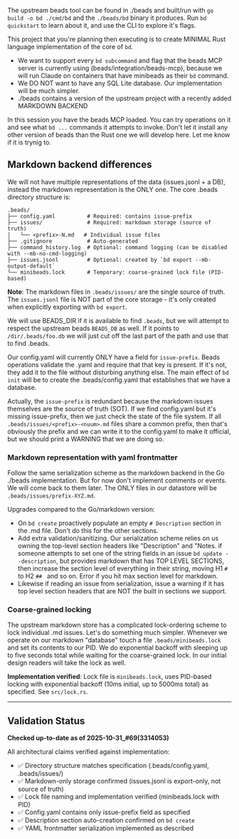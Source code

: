 

The upstream beads tool can be found in ./beads and built/run with `go build -o bd ./cmd/bd` and the `./beads/bd` binary it produces.  Run `bd quickstart` to learn about it, and use the CLI to explore it's flags.

This project that you're planning then executing is to create MINIMAL Rust language implementation of the core of `bd`.

* We want to support every `bd subcommand` and flag that the beads MCP server is currently using (beads/integration/beads-mcp), because we will run Claude on containers that have minibeads as their `bd` command.
* We DO NOT want to have any SQL Lite database. Our implementation will be much simpler.
* ./beads contains a version of the upstream project with a recently added MARKDOWN BACKEND

In this session you have the beads MCP loaded. You can try operations on it and see what `bd ...` commands it attempts to invoke. Don't let it install any other version of beads than the Rust one we will develop here.  Let me know if it is trynig to.
## Markdown backend differences
We will not have multiple representations of the data (issues.jsonl + a DB), instead the markdown representation is the ONLY one. The core .beads directory structure is:

```
.beads/
├── config.yaml          # Required: contains issue-prefix
├── issues/              # Required: markdown storage (source of truth)
│   └── <prefix>-N.md   # Individual issue files
├── .gitignore           # Auto-generated
├── command_history.log  # Optional: command logging (can be disabled with --mb-no-cmd-logging)
├── issues.jsonl         # Optional: created by `bd export --mb-output-default`
└── minibeads.lock       # Temporary: coarse-grained lock file (PID-based)
```

**Note**: The markdown files in `.beads/issues/` are the single source of truth. The `issues.jsonl` file is NOT part of the core storage - it's only created when explicitly exporting with `bd export`.

We will use BEADS_DIR if it is available to find `.beads`, but we will attempt to respect the upstream beads `BEADS_DB` as well. If it points to `/dir/.beads/foo.db` we will just cut off the last part of the path and use that to find .beads.

Our config.yaml will currently ONLY have a field for `issue-prefix`. Beads operations validate the .yaml and require that that key is present. If it's not, they add it to the file without disturbing anything else. The main effect of `bd init` will be to create the .beads/config.yaml that establishes that we have a database.

Actually, the `issue-prefix` is redundant because the markdown issues themselves are the source of truth (SOT). If we find config.yaml but it's missing issue-prefix, then we just check the state of the file system. If all `.beads/issues/<prefix>-<nuum>.md` files share a common prefix, then that's obviously the prefix and we can write it to the config.yaml to make it official, but we should print a WARNING that we are doing so.
### Markdown representation with yaml frontmatter
Follow the same serialization scheme as the markdown backend in the Go ./beads implementation. But for now don't implement comments or events. We will come back to them later.  The ONLY files in our datastore will be `.beads/issues/prefix-XYZ.md`.

Upgrades compared to the Go/markdown version:
- On `bd create` proactively populate an empty `# Description` section in the .md file. Don't do this for the other sections.
- Add extra validation/sanitizing. Our serialization scheme relies on us owning the top-level section headers like "Description" and "Notes. if someone attempts to set one of the string fields in an issue `bd update --description`, but provides markdown that has TOP LEVEL SECTIONS, then increase the section level of everything in their string, moving H1 `# ` to H2 `## ` and so on.  Error if you hit max section level for markdown.
- Likewise if reading an issue from serialization, issue a warning if it has top level section headers that are NOT the built in sections we support.
### Coarse-grained locking
The upstream markdown store has a complicated lock-ordering scheme to lock individual .md issues. Let's do something much simpler. Whenever we operate on our markdown "database" touch a file `.beads/minibeads.lock` and set its contents to our PID. We do exponential backoff with sleeping up to five seconds total while waiting for the coarse-grained lock. In our initial design readers will take the lock as well.

**Implementation verified**: Lock file is `minibeads.lock`, uses PID-based locking with exponential backoff (10ms initial, up to 5000ms total) as specified. See `src/lock.rs`.

---

## Validation Status

**Checked up-to-date as of 2025-10-31_#69(3314053)**

All architectural claims verified against implementation:
- ✅ Directory structure matches specification (.beads/config.yaml, .beads/issues/)
- ✅ Markdown-only storage confirmed (issues.jsonl is export-only, not source of truth)
- ✅ Lock file naming and implementation verified (minibeads.lock with PID)
- ✅ Config.yaml contains only issue-prefix field as specified
- ✅ Description section auto-creation confirmed on `bd create`
- ✅ YAML frontmatter serialization implemented as described

